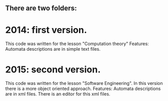 There are two folders:
------------------------------------------------------------
# 2014: first version. 
This code was written for the lesson "Computation theory"
Features: 
  Automata descriptions are in simple text files.

# 2015: second version. 
This code was written for the lesson "Software Engineering". In this version there is a more object oriented approach.
Features: 
  Automata descriptions are in xml files.
  There is an editor for this xml files.